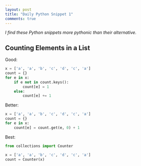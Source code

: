 ```yaml
---
layout: post
title: "Daily Python Snippet 1"
comments: true
---
```

*I find these Python snippets more pythonic than their alternative.*

## Counting Elements in a List
Good:
```python
x = ['a', 'a', 'b', 'c', 'd', 'c', 'a']
count = {}
for e in x:
    if e not in count.keys():
        count[e] = 1
    else:
        count[e] += 1
```

Better:
```python
x = ['a', 'a', 'b', 'c', 'd', 'c', 'a']
count = {}
for e in x:
    count[e] = count.get(e, 0) + 1
```

Best:
```python
from collections import Counter

x = ['a', 'a', 'b', 'c', 'd', 'c', 'a']
count = Counter(x)
```
